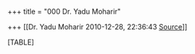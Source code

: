 +++
title = "000 Dr. Yadu Moharir"

+++
[[Dr. Yadu Moharir	2010-12-28, 22:36:43 [Source](https://groups.google.com/g/bvparishat/c/S4cv-VrpjXo)]]



[TABLE]

  

